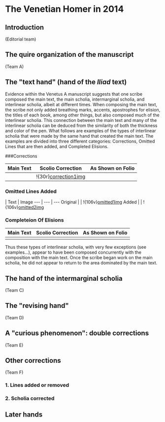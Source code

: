 # The Venetian Homer in 2014 #

## Introduction

(Editorial team)

## The quire organization of the manuscript ##

(Team A)

## The "text hand" (hand of the *Iliad* text) ##

Evidence within the Venetus A manuscript suggests that one scribe composed the main text, the main scholia, intermarginal scholia, and interlinear scholia, albeit at different times. When composing the main text, the scribe not only added breathing marks, accents, apostrophes for elision, the titles of each book, among other things, but also composed much of the interlinear scholia. This connection between the main text and many of the interlinear scholia can be deduced from the similarity of both the thickness and color of the pen. What follows are examples of the types of  interlinear scholia that were made by the same hand that created the main text. The examples are divided into three different categories: Corrections, Omitted Lines that are then added, and Completed Elisions. 

###Corrections

Main Text | Scolio Correction | As Shown on Folio
--- | --- | ---
 |  | !{30r}[correction1img]

[correction1img]: urn:cite:hmt:vaimg.VA030RN-0031@0.1632,0.4303,0.0302,0.0235

### Omitted Lines Added

 | Text | Image
--- | --- | ---
Original |  | !{106v}[omitted1img]
Added |  | !{106v}[omitted2img]



[omitted1img]: urn:cite:hmt:vaimg.VA106VN-0609@0.4064,0.8074,0.4194,0.0211
[omitted2img]: urn:cite:hmt:vaimg.VA106VN-0609@0.4414,0.5508,0.4735,0.0241

### Completeion Of Elisions

Main Text | Scolio Correction | As Shown on Folio
--- | --- | ---
 | | |

Thus these types of interlinear scholia, with very few exceptions (see examples...), appear to have been composed concurrently with the composition with the main text. Once the scribe began work on the main scholia, he did not appear to return to the area dominated by the main text.

## The hand of the intermarginal scholia ##


(Team C)


## The "revising hand" ##

(Team D)


## A "curious phenomenon":  double corrections ##


(Team E)


## Other corrections ##

(Team F)

### 1. Lines added or removed ###

### 2. Scholia corrected ###


## Later hands ##





